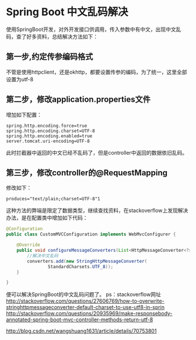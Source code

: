 # Spring Boot 中文乱码解决

使用SpringBoot开发，对外开发接口供调用，传入参数中有中文，出现中文乱码，查了好多资料，总结解决方法如下：

## 第一步,约定传参编码格式

不管是使用httpclient，还是okhttp，都要设置传参的编码，为了统一，这里全部设置为utf-8

## 第二步，修改application.properties文件

增加如下配置：

```properties
spring.http.encoding.force=true
spring.http.encoding.charset=UTF-8
spring.http.encoding.enabled=true
server.tomcat.uri-encoding=UTF-8 
```

此时拦截器中返回的中文已经不乱码了，但是controller中返回的数据依旧乱码。

## 第三步，修改controller的@RequestMapping

修改如下：

```
produces="text/plain;charset=UTF-8"1
```

这种方法的弊端是限定了数据类型，继续查找资料，在stackoverflow上发现解决办法，是在配置类中增加如下代码：

```java
@Configuration
public class CustomMVCConfiguration implements WebMvcConfigurer {

    @Override
    public void configureMessageConverters(List<HttpMessageConverter<?>> converters) {
        //解决中文乱码
        converters.add(new StringHttpMessageConverter(
                StandardCharsets.UTF_8));
    }

}
```

便可以解决SpringBoot的中文乱码问题了。 
ps：stackoverflow网址 
<http://stackoverflow.com/questions/27606769/how-to-overwrite-stringhttpmessageconverter-default-charset-to-use-utf8-in-sprin> 
<http://stackoverflow.com/questions/20935969/make-responsebody-annotated-spring-boot-mvc-controller-methods-return-utf-8>







http://blog.csdn.net/wangshuang1631/article/details/70753801